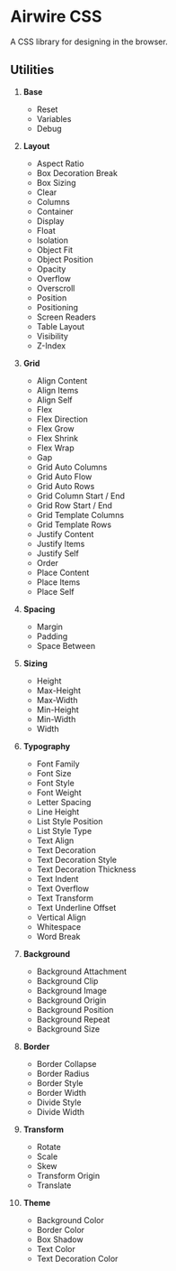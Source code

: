 # Airwire CSS

A CSS library for designing in the browser.

## Utilities

1. **Base**

   - Reset
   - Variables
   - Debug

2. **Layout**

   - Aspect Ratio
   - Box Decoration Break
   - Box Sizing
   - Clear
   - Columns
   - Container
   - Display
   - Float
   - Isolation
   - Object Fit
   - Object Position
   - Opacity
   - Overflow
   - Overscroll
   - Position
   - Positioning
   - Screen Readers
   - Table Layout
   - Visibility
   - Z-Index

3. **Grid**

   - Align Content
   - Align Items
   - Align Self
   - Flex
   - Flex Direction
   - Flex Grow
   - Flex Shrink
   - Flex Wrap
   - Gap
   - Grid Auto Columns
   - Grid Auto Flow
   - Grid Auto Rows
   - Grid Column Start / End
   - Grid Row Start / End
   - Grid Template Columns
   - Grid Template Rows
   - Justify Content
   - Justify Items
   - Justify Self
   - Order
   - Place Content
   - Place Items
   - Place Self

4. **Spacing**

   - Margin
   - Padding
   - Space Between

5. **Sizing**

   - Height
   - Max-Height
   - Max-Width
   - Min-Height
   - Min-Width
   - Width

6. **Typography**

   - Font Family
   - Font Size
   - Font Style
   - Font Weight
   - Letter Spacing
   - Line Height
   - List Style Position
   - List Style Type
   - Text Align
   - Text Decoration
   - Text Decoration Style
   - Text Decoration Thickness
   - Text Indent
   - Text Overflow
   - Text Transform
   - Text Underline Offset
   - Vertical Align
   - Whitespace
   - Word Break

7. **Background**

   - Background Attachment
   - Background Clip
   - Background Image
   - Background Origin
   - Background Position
   - Background Repeat
   - Background Size

8. **Border**

   - Border Collapse
   - Border Radius
   - Border Style
   - Border Width
   - Divide Style
   - Divide Width

9. **Transform**

   - Rotate
   - Scale
   - Skew
   - Transform Origin
   - Translate

10. **Theme**

    - Background Color
    - Border Color
    - Box Shadow
    - Text Color
    - Text Decoration Color
